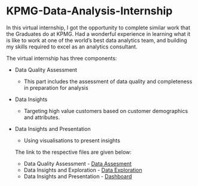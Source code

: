 # KPMG-Data-Analysis-Internship
In this virtual internship, I got the opportunity to complete similar work that the Graduates do at KPMG. Had a wonderful experience in learning what it is like to work at one of the world’s best data analytics team, and building my skills required to excel as an analytics consultant.

The virtual internship has three components:
* Data Quality Assessment
  * This part includes the assessment of data quality and completeness in preparation for analysis
  
* Data Insights
  * Targeting high value customers based on customer demographics and attributes.

* Data Insights and Presentation
  * Using visualisations to present insights
  
  
  The link to the respective files are given below:
    * Data Quality Assessment - [Data Assesment](http://github.com)
    * Data Insights and Exploration - [Data Exploration](http://github.com)
    * Data Insights and Presentation - [Dashboard](http://github.com)
